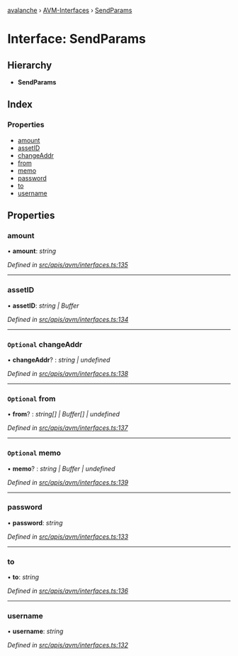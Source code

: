 [avalanche](../README.md) › [AVM-Interfaces](../modules/avm_interfaces.md) › [SendParams](avm_interfaces.sendparams.md)

# Interface: SendParams

## Hierarchy

* **SendParams**

## Index

### Properties

* [amount](avm_interfaces.sendparams.md#amount)
* [assetID](avm_interfaces.sendparams.md#assetid)
* [changeAddr](avm_interfaces.sendparams.md#optional-changeaddr)
* [from](avm_interfaces.sendparams.md#optional-from)
* [memo](avm_interfaces.sendparams.md#optional-memo)
* [password](avm_interfaces.sendparams.md#password)
* [to](avm_interfaces.sendparams.md#to)
* [username](avm_interfaces.sendparams.md#username)

## Properties

###  amount

• **amount**: *string*

*Defined in [src/apis/avm/interfaces.ts:135](https://github.com/ava-labs/avalanchejs/blob/4e59193/src/apis/avm/interfaces.ts#L135)*

___

###  assetID

• **assetID**: *string | Buffer*

*Defined in [src/apis/avm/interfaces.ts:134](https://github.com/ava-labs/avalanchejs/blob/4e59193/src/apis/avm/interfaces.ts#L134)*

___

### `Optional` changeAddr

• **changeAddr**? : *string | undefined*

*Defined in [src/apis/avm/interfaces.ts:138](https://github.com/ava-labs/avalanchejs/blob/4e59193/src/apis/avm/interfaces.ts#L138)*

___

### `Optional` from

• **from**? : *string[] | Buffer[] | undefined*

*Defined in [src/apis/avm/interfaces.ts:137](https://github.com/ava-labs/avalanchejs/blob/4e59193/src/apis/avm/interfaces.ts#L137)*

___

### `Optional` memo

• **memo**? : *string | Buffer | undefined*

*Defined in [src/apis/avm/interfaces.ts:139](https://github.com/ava-labs/avalanchejs/blob/4e59193/src/apis/avm/interfaces.ts#L139)*

___

###  password

• **password**: *string*

*Defined in [src/apis/avm/interfaces.ts:133](https://github.com/ava-labs/avalanchejs/blob/4e59193/src/apis/avm/interfaces.ts#L133)*

___

###  to

• **to**: *string*

*Defined in [src/apis/avm/interfaces.ts:136](https://github.com/ava-labs/avalanchejs/blob/4e59193/src/apis/avm/interfaces.ts#L136)*

___

###  username

• **username**: *string*

*Defined in [src/apis/avm/interfaces.ts:132](https://github.com/ava-labs/avalanchejs/blob/4e59193/src/apis/avm/interfaces.ts#L132)*
